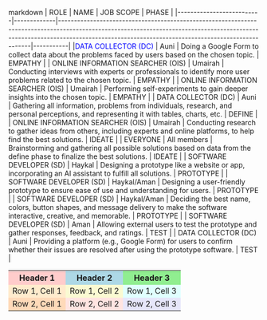 markdown
| ROLE                     | NAME        | JOB SCOPE                                                                                                                                                                                                                       | PHASE     |
|--------------------------|-------------|---------------------------------------------------------------------------------------------------------------------------------------------------------------------------------------------------------------------------------|-----------|
|<span style="color:blue">DATA COLLECTOR (DC)</span>      | Auni       | Doing a Google Form to collect data about the problems faced by users based on the chosen topic.                                                                                                                                | EMPATHY   |
| ONLINE INFORMATION SEARCHER (OIS) | Umairah | Conducting interviews with experts or professionals to identify more user problems related to the chosen topic.                                                                          | EMPATHY   |
| ONLINE INFORMATION SEARCHER (OIS) | Umairah | Performing self-experiments to gain deeper insights into the chosen topic.                                                                                                               | EMPATHY   |
| DATA COLLECTOR (DC)      | Auni        | Gathering all information, problems from individuals, research, and personal perceptions, and representing it with tables, charts, etc.                                                  | DEFINE    |
| ONLINE INFORMATION SEARCHER (OIS) | Umairah | Conducting research to gather ideas from others, including experts and online platforms, to help find the best solutions.                                                                | IDEATE    |
| EVERYONE                 | All members | Brainstorming and gathering all possible solutions based on data from the define phase to finalize the best solutions.                                                                   | IDEATE    |
| SOFTWARE DEVELOPER (SD)  | Haykal      | Designing a prototype like a website or app, incorporating an AI assistant to fulfill all solutions.                                                                                      | PROTOTYPE |
| SOFTWARE DEVELOPER (SD)  | Haykal/Aman | Designing a user-friendly prototype to ensure ease of use and understanding for users.                                                                                                   | PROTOTYPE |
| SOFTWARE DEVELOPER (SD)  | Haykal/Aman | Deciding the best name, colors, button shapes, and message delivery to make the software interactive, creative, and memorable.                                                           | PROTOTYPE |
| SOFTWARE DEVELOPER (SD)  | Aman        | Allowing external users to test the prototype and gather responses, feedback, and ratings.                                                                                               | TEST      |
| DATA COLLECTOR (DC)      | Auni        | Providing a platform (e.g., Google Form) for users to confirm whether their issues are resolved after using the prototype software.                                                      | TEST      |
<table>
  <tr>
    <th style="background-color:#ffcccb">Header 1</th>
    <th style="background-color:#add8e6">Header 2</th>
    <th style="background-color:#90ee90">Header 3</th>
  </tr>
  <tr>
    <td style="background-color:#ffebcd">Row 1, Cell 1</td>
    <td style="background-color:#fafad2">Row 1, Cell 2</td>
    <td style="background-color:#e0ffff">Row 1, Cell 3</td>
  </tr>
  <tr>
    <td style="background-color:#ffdab9">Row 2, Cell 1</td>
    <td style="background-color:#ffe4e1">Row 2, Cell 2</td>
    <td style="background-color:#e6e6fa">Row 2, Cell 3</td>
  </tr>
</table>
 
